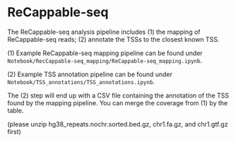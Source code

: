# ReCappable-seq

The ReCappable-seq analysis pipeline includes (1) the mapping of ReCappable-seq reads; (2) annotate the TSSs to the closest known TSS.

(1) Example ReCappable-seq mapping pipeline can be found under `Notebook/RecCappable-seq_mapping/ReCappable-seq_mapping.ipynb`. 

(2) Example TSS annotation pipeline can be found under `Notebook/TSS_annotations/TSS_annotations.ipynb`.

The (2) step will end up with a CSV file containing the annotation of the TSS found by the mapping pipeline. You can merge the coverage from (1) by the table.

(please unzip hg38_repeats.nochr.sorted.bed.gz, chr1.fa.gz, and chr1.gtf.gz first)




